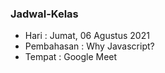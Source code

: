 ### Jadwal-Kelas
- Hari : Jumat, 06 Agustus 2021
- Pembahasan : Why Javascript?
- Tempat : Google Meet
